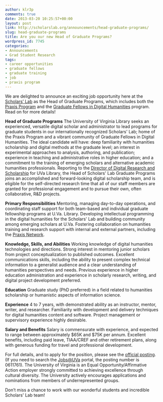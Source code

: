 ```yaml
---
author: klr3p
comments: true
date: 2013-03-20 10:25:57+00:00
layout: post
link: http://scholarslab.org/announcements/head-graduate-programs/
slug: head-graduate-programs
title: Are you our new Head of Graduate Programs?
wordpress_id: 7745
categories:
- Announcements
- Grad Student Research
tags:
- career opportunities
- graduate fellows
- graduate training
- job
- praxis program
---
```


We are delighted to announce an exciting job opportunity here at the [Scholars’ Lab](http://www.scholarslab.org/) as the Head of Graduate Programs, which includes both the [Praxis Program](http://praxis.scholarslab.org/) and the [Graduate Fellows in Digital Humanities](http://www.scholarslab.org/graduate-fellowships/) program. Read on for more details!

**Head of Graduate Programs**
The University of Virginia Library seeks an experienced, versatile digital scholar and administrator to lead programs for graduate students in our internationally recognized Scholars' Lab; home of the Praxis Program and a vibrant community of Graduate Fellows in Digital Humanities. The ideal candidate will have: deep familiarity with humanities scholarship and digital methods at the graduate level; an interest in experimental approaches to analysis, authoring, and publication; experience in teaching and administrative roles in higher education; and a commitment to the training of emerging scholars and alternative academic humanities professionals. Reporting to the [Director of Digital Research and Scholarship](http://nowviskie.org) for UVa Library, the Head of Scholars' Lab Graduate Programs joins an accomplished and forward-looking digital scholarship team, and is eligible for the self-directed research time that all of our staff members are granted for professional engagement and to pursue their own, often collaborative, R&D projects.

**Primary Responsibilities**
Mentoring, managing day-to-day operations, and coordinating staff support for both team-based and individual graduate fellowship programs at U.Va. Library. Developing intellectual programming in the digital humanities for the Scholars' Lab and building community among emerging scholars at U.Va. Fostering collaboration on humanities training and research support with internal and external partners, including the [Praxis Network](http://praxis-network.org/).

**Knowledge, Skills, and Abilities**
Working knowledge of digital humanities technologies and directions. Strong interest in mentoring junior scholars from project conceptualization to published outcomes. Excellent communications skills, including the ability to present complex technical information to a generalist audience and a clear understanding of humanities perspectives and needs. Previous experience in higher education administration and experience in scholarly research, writing, and digital project development preferred.

**Education**
Graduate study (PhD preferred) in a field related to humanities scholarship or humanistic aspects of information science.

**Experience**
4 to 7 years, with demonstrated ability as an instructor, mentor, writer, and researcher. Familiarity with development and delivery techniques for digital humanities content and software. Project management or supervisory experience highly desirable.

**Salary and Benefits**
Salary is commensurate with experience, and expected to range between approximately $65K and $75K per annum. Excellent benefits, including paid leave, TIAA/CREF and other retirement plans, along with generous funding for travel and professional development.

For full details, and to apply for the position, please see the [official posting](http://jobs.virginia.edu/applicants/Central?quickFind=69950). (If you need to search the [Jobs@UVa](http://jobs.virginia.edu) portal, the posting number is 0611761). The University of Virginia is an Equal Opportunity/Affirmative Action employer strongly committed to achieving excellence through cultural diversity. The University actively encourages applications and nominations from members of underrepresented groups.

Don’t miss a chance to work with our wonderful students and incredible Scholars' Lab team!
